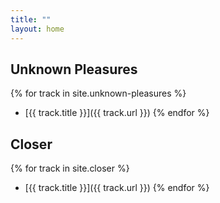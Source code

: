 ```yaml
---
title: ""
layout: home
---
```


## Unknown Pleasures

{% for track in site.unknown-pleasures %}
  - [{{ track.title }}]({{ track.url }})
{% endfor %}

## Closer

{% for track in site.closer %}
  - [{{ track.title }}]({{ track.url }})
{% endfor %}
